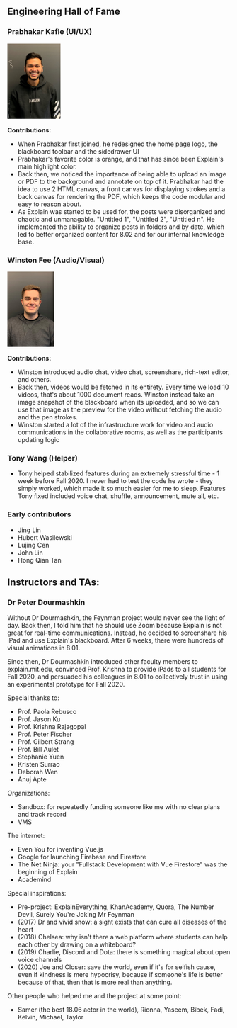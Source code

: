 ## Engineering Hall of Fame

<p float="left">
 
### Prabhakar Kafle (UI/UX)
 
<img src="documentation/images/Prabhakar.jpg" alt="member photo" height="170"/> 
 
 <b>Contributions:</b>
 - When Prabhakar first joined, he redesigned the home page logo, the blackboard toolbar and the sidedrawer UI 
 - Prabhakar's favorite color is orange, and that has since been Explain's main highlight color. 
 - Back then, we noticed the importance of being able to upload an image or PDF to the background and annotate on top of it. Prabhakar had the idea to use 2 HTML canvas, a front canvas for displaying strokes and a back canvas for rendering the PDF, which keeps the code modular and easy to reason about.
 - As Explain was started to be used for, the posts were disorganized and chaotic and unmanagable. "Untitled 1", "Untitled 2", "Untitled n". He implemented the ability to organize posts in folders and by date, which led to better organized content for 8.02 and for our internal knowledge base. 

### Winston Fee (Audio/Visual)
 
<img src="documentation/images/Winston.jpg" alt="member photo" height="170"/> 

<b>Contributions:</b>
  - Winston introduced audio chat, video chat, screenshare, rich-text editor, and others. 
  - Back then, videos would be fetched in its entirety. Every time we load 10 videos, that's about 1000 document reads. Winston instead take an image snapshot 
    of the blackboard when its uploaded, and so we can use that image as the preview for the video without fetching the audio and the pen strokes. 
  - Winston started a lot of the infrastructure work for video and audio communications in the collaborative rooms, as well as the participants updating logic
</p>

### Tony Wang (Helper)
  - Tony helped stabilized features during an extremely stressful time - 1 week before Fall 2020. I never had to test the code he wrote - they simply worked, which made it so much easier for me to sleep. Features Tony fixed included voice chat, shuffle, announcement, mute all, etc.

### Early contributors
  - Jing Lin
  - Hubert Wasilewski
  - Lujing Cen 
  - John Lin
  - Hong Qian Tan
  
## Instructors and TAs: 

### Dr Peter Dourmashkin
Without Dr Dourmashkin, the Feynman project would never see the light of day. Back then, I told him that he should use Zoom because Explain is not great for real-time communications. Instead, he decided to screenshare his iPad and use Explain's blackboard. After 6 weeks, there were hundreds of visual animations in 8.01. 

Since then, Dr Dourmashkin introduced other faculty members to explain.mit.edu, convinced Prof. Krishna to provide iPads to all students for Fall 2020, and persuaded his colleagues in 8.01 to collectively trust in using an experimental prototype for Fall 2020. 

Special thanks to: 
  - Prof. Paola Rebusco
  - Prof. Jason Ku
  - Prof. Krishna Rajagopal 
  - Prof. Peter Fischer
  - Prof. Gilbert Strang
  - Prof. Bill Aulet
  - Stephanie Yuen
  - Kristen Surrao
  - Deborah Wen 
  - Anuj Apte
  
Organizations: 
  - Sandbox: for repeatedly funding someone like me with no clear plans and track record
  - VMS

The internet: 
  - Even You for inventing Vue.js
  - Google for launching Firebase and Firestore
  - The Net Ninja: your "Fullstack Development with Vue Firestore" was the beginning of Explain
  - Academind

Special inspirations:
   - Pre-project: ExplainEverything, KhanAcademy, Quora, The Number Devil, Surely You're Joking Mr Feynman
   - (2017) Dr and vivid snow: a sight exists that can cure all diseases of the heart
   - (2018) Chelsea: why isn't there a web platform where students can help each other by drawing on a whiteboard?
   - (2019) Charlie, Discord and Dota: there is something magical about open voice channels
   - (2020) Joe and Closer: save the world, even if it's for selfish cause, even if kindness is mere hypocrisy, because if someone's life is better because of that, then that is more real than anything. 

Other people who helped me and the project at some point:
  -  Samer (the best 18.06 actor in the world), Rionna, Yaseem, Bibek, Fadi, Kelvin, Michael, Taylor
